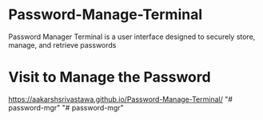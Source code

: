 # Password-Manage-Terminal
Password Manager Terminal is a user interface designed to securely store, manage, and retrieve passwords

# Visit to Manage the Password
https://aakarshsrivastawa.github.io/Password-Manage-Terminal/
"# password-mgr" 
"# password-mgr" 
